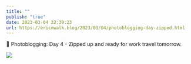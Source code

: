 ```yaml
---
title: ""
publish: "true"
date: 2023-03-04 22:39:23
url: https://ericmwalk.blog/2023/03/04/photoblogging-day-zipped.html
---
```


📸 Photoblogging: Day 4 - Zipped up and ready for work travel tomorrow.


![](https://ericmwalk.blog/uploads/2023/01605f1bd6.jpg)